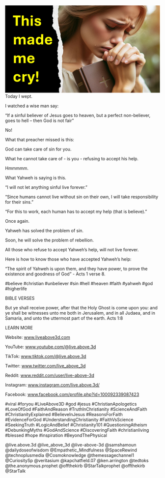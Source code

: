 ![Video cover image](../cover.jpg "cover photo")
Today I wept.

I watched a wise man say: 

“If a sinful believer of Jesus goes to heaven, but a perfect non-believer, goes to hell – then God is not fair”

No!

What that preacher missed is this:

God can take care of sin for you.

What he cannot take care of - is you - refusing to accept his help.

Hmmmmm.

What Yahweh is saying is this.

“I will not let anything sinful live forever.”

“Since humans cannot live without sin on their own, I will take responsibility for their sins.”

“For this to work, each human has to accept my help (that is believe).”

Once again.

Yahweh has solved the problem of sin.

Soon, he will solve the problem of rebellion.

All those who refuse to accept Yahweh’s help, will not live forever.

Here is how to know those who have accepted Yahweh’s help:

“The spirit of Yahweh is upon them, and they have power, to prove the existence and goodness of God” -  Acts 1 verse 8.

#believe #christian #unbeliever #sin #hell #heaven #faith #yahweh #god #higherlife


BIBLE VERSES

But ye shall receive power, after that the Holy Ghost is come upon you: and ye shall be witnesses unto me both in Jerusalem, and in all Judaea, and in Samaria, and unto the uttermost part of the earth. 
Acts 1:8


LEARN MORE

Website: www.liveabove3d.com

YouTube: www.youtube.com/@live.above.3d

TikTok: www.tiktok.com/@live.above.3d

Twitter: www.twitter.com/live_above_3d

Reddit: www.reddit.com/user/live-above-3d

Instagram: www.instagram.com/live.above.3d/

Facebook: www.facebook.com/profile.php?id=100092339087423

#viral #foryou #LiveAbove3D #god #jesus #ChristianApologetics #LoveOfGod #FaithAndReason #TruthInChristianity #ScienceAndFaith #ChristianityExplained #BelieveInJesus #ReasonsForFaith #EvidenceForGod #UnderstandingChristianity #FaithVsScience #SeekingTruth #LogicAndBelief #Christianity101 #QuestioningAtheism #DebunkingMyths #GodAndScience #DiscoveringFaith #christianliving #blessed #hope #inspiration #BeyondThePhysical

@live.above.3d @live_above_3d @live-above-3d @samshamoun @dailydoseofwisdom @Empathetic_Mindfulness @SpaceRewind @technoplusmedia @Cosmoknowledge @themessagechannel1 @CuriositySp @veritasium @kapchatfield.07 @ken.arrington @tedtoks @the.anonymous.prophet @offthekirb @StarTalkprophet @offthekirb @StarTalk